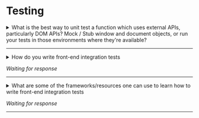 # Testing

<details>
<summary>What is the best way to unit test a function which uses external APIs, particularly DOM APIs? Mock / Stub window and document objects, or run your tests in those environments where they're available?</summary>

The best way to write unit tests for any external API's is to use mocks/Stubs. Mocks are effective as they mock the expected responses and rather than making the actual call, they simulate the call and return a response that you have already defined.  The mocked call ensures that the test would still pass even when the request is not necessarily made to the external API. Mocks ensure that the test execution time is reduced and that a situation where internet connectivity is not present your tests would still pass.

Running tests in the environment might lead to an increase in the execution time and situations where the api calls timeout hence causing your tests to fail. In worst case scenarios if at all an API call is required to call the base test class it could lead to a failure or an error while running all your tests that need the Base Test Class to be initialized before they run.
</details>

----

<details>
<summary>How do you write front-end integration tests </summary>
  
If you know the answer to this question, please submit a pull request with the answer.

</details>

_Waiting for response_


----

<details>
<summary> What are some of the frameworks/resources one can use to learn how to write front-end integration tests </summary>
  
If you know the answer to this question, please submit a pull request with the answer.

</details>

_Waiting for response_


----



